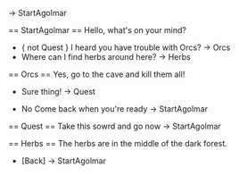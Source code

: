 -> StartAgolmar

== StartAgolmar ==
Hello, what's on your mind?
+ { not Quest } I heard you have trouble with Orcs?
  -> Orcs
+ Where can I find herbs around here?
  -> Herbs

== Orcs ==
Yes, go to the cave and kill them all!
* Sure thing! -> Quest
+ No
    Come back when you're ready -> StartAgolmar

== Quest ==
Take this sowrd and go now
-> StartAgolmar

== Herbs ==
The herbs are in the middle of the dark forest.
+ [Back] -> StartAgolmar
